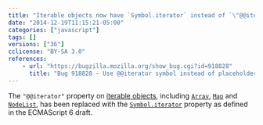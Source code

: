 ```yaml
---
title: "Iterable objects now have `Symbol.iterator` instead of `\"@@iterator\"`"
date: "2014-12-19T11:15:21-05:00"
categories: ["javascript"]
tags: []
versions: ["36"]
cclicense: "BY-SA 3.0"
references:
    - url: "https://bugzilla.mozilla.org/show_bug.cgi?id=918828"
      title: "Bug 918828 – Use @@iterator symbol instead of placeholder string"
---
```

The `"@@iterator"` property on [iterable objects](https://developer.mozilla.org/docs/Web/JavaScript/Guide/The_Iterator_protocol), including [`Array`](https://developer.mozilla.org/docs/Web/JavaScript/Reference/Global_Objects/Array), [`Map`](https://developer.mozilla.org/docs/Web/JavaScript/Reference/Global_Objects/Map) and [`NodeList`](https://developer.mozilla.org/docs/Web/API/NodeList), has been replaced with the [`Symbol.iterator`](https://developer.mozilla.org/docs/Web/JavaScript/Reference/Global_Objects/Symbol/iterator) property as defined in the ECMAScript 6 draft.
